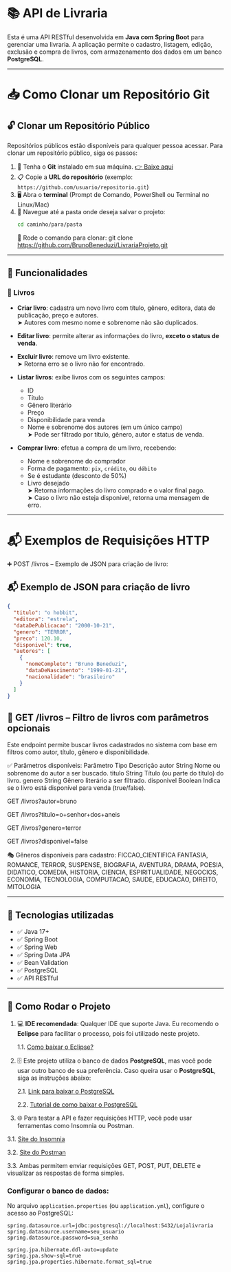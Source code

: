 # 📚 API de Livraria

Esta é uma API RESTful desenvolvida em **Java com Spring Boot** para gerenciar uma livraria. A aplicação permite o cadastro, listagem, edição, exclusão e compra de livros, com armazenamento dos dados em um banco **PostgreSQL**.

---
# 📥 Como Clonar um Repositório Git

## 🔓 Clonar um Repositório Público

Repositórios públicos estão disponíveis para qualquer pessoa acessar. Para clonar um repositório público, siga os passos:

1. 💾 Tenha o **Git** instalado em sua máquina. [👉 Baixe aqui](https://git-scm.com/downloads)
2. 📋 Copie a **URL do repositório** (exemplo: `https://github.com/usuario/repositorio.git`)
3. 🖥️ Abra o **terminal** (Prompt de Comando, PowerShell ou Terminal no Linux/Mac)
4. 📁 Navegue até a pasta onde deseja salvar o projeto:  
   ```bash
   cd caminho/para/pasta
   ```
   🧩 Rode o comando para clonar: git clone https://github.com/BrunoBeneduzi/LivrariaProjeto.git
---
## 🚀 Funcionalidades

### 📖 Livros
- **Criar livro**: cadastra um novo livro com título, gênero, editora, data de publicação, preço e autores.  
  ➤ Autores com mesmo nome e sobrenome não são duplicados.

- **Editar livro**: permite alterar as informações do livro, **exceto o status de venda**.

- **Excluir livro**: remove um livro existente.  
  ➤ Retorna erro se o livro não for encontrado.

- **Listar livros**: exibe livros com os seguintes campos:
  - ID
  - Título
  - Gênero literário
  - Preço
  - Disponibilidade para venda
  - Nome e sobrenome dos autores (em um único campo)  
  ➤ Pode ser filtrado por título, gênero, autor e status de venda.

- **Comprar livro**: efetua a compra de um livro, recebendo:
  - Nome e sobrenome do comprador
  - Forma de pagamento: `pix`, `crédito`, ou `débito`
  - Se é estudante (desconto de 50%)
  - Livro desejado  
  ➤ Retorna informações do livro comprado e o valor final pago.  
  ➤ Caso o livro não esteja disponível, retorna uma mensagem de erro.

---
# 📬 Exemplos de Requisições HTTP
➕ POST /livros – Exemplo de JSON para criação de livro:
## 📬 Exemplo de JSON para criação de livro

```json
{
  "titulo": "o hobbit",
  "editora": "estrela",
  "dataDePublicacao": "2000-10-21",
  "genero": "TERROR",
  "preco": 120.10,
  "disponivel": true,
  "autores": [
    {
      "nomeCompleto": "Bruno Beneduzi",
      "dataDeNascimento": "1999-01-21",
      "nacionalidade": "brasileiro"
    }
  ]
}
```
## 🔎 GET /livros – Filtro de livros com parâmetros opcionais
Este endpoint permite buscar livros cadastrados no sistema com base em filtros como autor, título, gênero e disponibilidade.

✅ Parâmetros disponíveis:
Parâmetro	Tipo	Descrição
autor	String	Nome ou sobrenome do autor a ser buscado.
titulo	String	Título (ou parte do título) do livro.
genero	String	Gênero literário a ser filtrado.
disponivel	Boolean	Indica se o livro está disponível para venda (true/false).

GET /livros?autor=bruno


GET /livros?titulo=o+senhor+dos+aneis


GET /livros?genero=terror


GET /livros?disponivel=false

🎭 Gêneros disponíveis para cadastro:
FICCAO_CIENTIFICA
FANTASIA,
ROMANCE,
TERROR,
SUSPENSE,
BIOGRAFIA,
AVENTURA,
DRAMA,
POESIA,
DIDATICO,
COMEDIA,
HISTORIA,
CIENCIA,
ESPIRITUALIDADE,
NEGOCIOS,
ECONOMIA,
TECNOLOGIA,
COMPUTACAO,
SAUDE,
EDUCACAO,
DIREITO,
MITOLOGIA

---
## 🧾 Tecnologias utilizadas

- ✅ Java 17+  
- ✅ Spring Boot  
- ✅ Spring Web  
- ✅ Spring Data JPA  
- ✅ Bean Validation  
- ✅ PostgreSQL  
- ✅ API RESTful

---

## 🔧 Como Rodar o Projeto

1. 💻 **IDE recomendada**: Qualquer IDE que suporte Java. Eu recomendo o **Eclipse** para facilitar o processo, pois foi utilizado neste projeto.

   1.1. [Como baixar o Eclipse?](https://www.youtube.com/watch?v=KWGIaWh71q4)

2. 🗄️ Este projeto utiliza o banco de dados **PostgreSQL**, mas você pode usar outro banco de sua preferência. Caso queira usar o **PostgreSQL**, siga as instruções abaixo:

   2.1. [Link para baixar o PostgreSQL](https://www.enterprisedb.com/downloads/postgres-postgresql-downloads)

   2.2. [Tutorial de como baixar o PostgreSQL](https://www.youtube.com/watch?v=UbX-2Xud1JA)

3. 🌐 Para testar a API e fazer requisições HTTP, você pode usar ferramentas como Insomnia ou Postman.

3.1. [Site do Insomnia](https://insomnia.rest/download)

3.2. [Site do Postman ](https://www.postman.com/downloads/)

3.3. Ambas permitem enviar requisições GET, POST, PUT, DELETE e visualizar as respostas de forma simples.

### Configurar o banco de dados:

No arquivo `application.properties` (ou `application.yml`), configure o acesso ao PostgreSQL:

```properties
spring.datasource.url=jdbc:postgresql://localhost:5432/Lojalivraria
spring.datasource.username=seu_usuario
spring.datasource.password=sua_senha

spring.jpa.hibernate.ddl-auto=update
spring.jpa.show-sql=true
spring.jpa.properties.hibernate.format_sql=true
```

